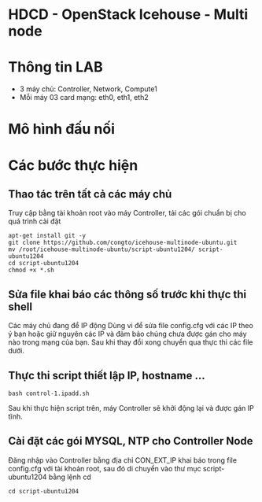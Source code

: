 # HDCD - OpenStack Icehouse - Multi node

# Thông tin LAB

- 3 máy chủ: Controller, Network, Compute1
- Mỗi máy 03 card mạng: eth0, eth1, eth2

# Mô hình đấu nối

# Các bước thực hiện

## Thao tác trên tất cả các máy chủ
Truy cập bằng tài khoản root vào máy Controller, tải các gói chuẩn bị cho quá trình cài đặt

	apt-get install git -y
	git clone https://github.com/congto/icehouse-multinode-ubuntu.git
	mv /root/icehouse-multinode-ubuntu/script-ubuntu1204/ script-ubuntu1204
	cd script-ubuntu1204
	chmod +x *.sh

## Sửa file khai báo các thông số trước khi thực thi shell
Các máy chủ đang để IP động
Dùng vi để sửa file config.cfg với các IP theo ý bạn hoặc giữ nguyên các IP và đảm bảo chúng chưa được gán cho máy nào trong mạng của bạn.
Sau khi thay đổi xong chuyển qua thực thi các file dưới.

	
## Thực thi script thiết lập IP, hostname ...

	bash control-1.ipadd.sh
	
Sau khi thực hiện script trên, máy Controller sẽ khởi động lại và được gán IP tĩnh.

## Cài đặt các gói MYSQL, NTP cho Controller Node
Đăng nhập vào Controller bằng địa chỉ CON_EXT_IP khai báo trong file config.cfg với tài khoản root, sau đó di chuyển vào thư mục script-ubuntu1204 bằng lệnh cd

    cd script-ubuntu1204
